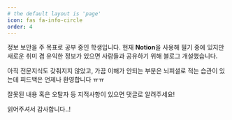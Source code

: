 ```yaml
---
# the default layout is 'page'
icon: fas fa-info-circle
order: 4
---
```


정보 보안을 주 목표로 공부 중인 학생입니다. 현재 **Notion**을 사용해 필기 중에 있지만 새로운 취미 겸 유익한 정보가 있으면 사람들과 공유하기 위해 블로그 개설했습니다.

아직 전문지식도 갖춰지지 않았고, 가끔 이해가 안되는 부분은 뇌피셜로 적는 습관이 있는데 피드백은 언제나 환영합니다 ㅠㅠ

잘못된 내용 혹은 오탈자 등 지적사항이 있으면 댓글로 알려주세요!

읽어주셔서 감사합니다..!
